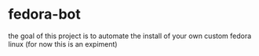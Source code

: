 # fedora-bot
the goal of this project is to automate the install of your own custom fedora linux (for now this is an expiment)
